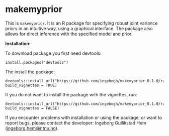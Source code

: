 
# makemyprior

This is ```makemyprior```. It is an R package for specifying robust joint variance priors in an intuitive way, using a graphical interface. The package also allows for direct inference with the specified model and prior.

**Installation:**

To download package you first need devtools:

```
install.packages("devtools")
```

The install the package:

```
devtools::install_url("https://github.com/ingebogh/makemyprior_0.1.0/raw/main/makemyprior.zip", build_vignettes = TRUE)
```

If you do not want to install the package with the vignettes, run:

```
devtools::install_url("https://github.com/ingebogh/makemyprior_0.1.0/raw/main/makemyprior.zip", build_vignettes = FALSE)
```

If you encounter problems with installation or using the package, or want to report bugs, please contact the developer: Ingeborg Gullikstad Hem (ingeborg.hem@ntnu.no).


